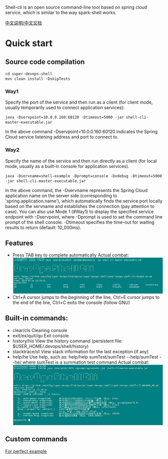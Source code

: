 Shell-cli is an open source command-line tool based on spring cloud service, which is similar to the way spark-shell works.

[中文说明/中文文档](README_CN.md)

# Quick start

## Source code compilation
```
cd super-devops-shell
mvn clean install -DskipTests 
```

### Way1
Specify the port of the service and then run as a client (for client mode, usually temporarily used to connect application services):

```
java -Dservpoint=10.0.0.160:60120 -Dtimeout=5000 -jar shell-cli-master-executable.jar
```
	
In the above command -Dservpoint=10.0.0.160:60120 indicates the Spring Cloud service 
listening address and port to connect to.

### Way2
Specify the name of the service and then run directly as a client (for local mode, usually as a built-in console for application services).

```
java -Dservname=shell-example -Dprompt=console -Dxdebug -Dtimeout=5000 -jar shell-cli-master-executable.jar 
```

In the above command, the -Dservname represents the Spring Cloud application name on the server side 
(corresponding to 'spring.application.name'), which automatically finds the service port locally based on the servname
and establishes the connection (pay attention to case). You can also use Mode 1 (#Way1) to display the specified service
endpoint with -Dservpoint, where -Dprompt is used to set the command line prompt of the shell console. -Dtimeout specifies
the time-out for waiting results to return (default: 10_000ms).

## Features
- Press TAB key to complete automatically
Actual combat:
![tab complete](use_tab.jpg)
- Ctrl+A cursor jumps to the beginning of the line, Ctrl+E cursor jumps to the end of the line, Ctrl+C exits the console (follow GNU)

## Built-in commands:
- clear/cls    Cleaning console
- exit/ex/quit/qu    Exit console
- history/his    View the history command (persistent file: $USER_HOME/.devops/shell/history)
- stacktrace/st    View stack information for the last exception (if any)
- help/he    Use help, such as: help/help sumTest/sumTest --help/sumTest --he/ where sumTest is a summation test command
Actual combat:
![help](use_help.jpg)

## Custom commands

[For perfect example](super-devops-shell-example/src/main/java/com/wl4g/devops/shell/exporter/ExampleExporter.java)
	